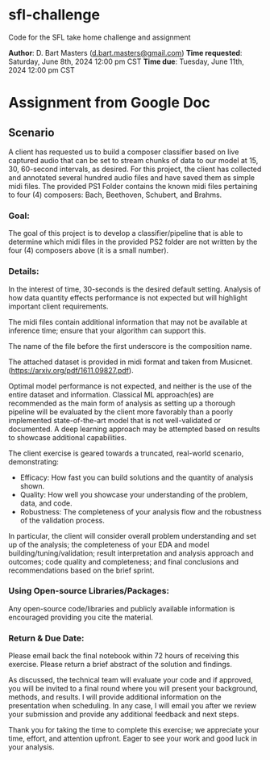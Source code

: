 # sfl-challenge
Code for the SFL take home challenge and assignment

**Author**: D. Bart Masters (d.bart.masters@gmail.com)
**Time requested**: Saturday, June 8th, 2024 12:00 pm CST
**Time due**: Tuesday, June 11th, 2024 12:00 pm CST


# Assignment from Google Doc
## Scenario
A client has requested us to build a composer classifier based on live captured audio that can be set to stream chunks of data to our model at 15, 30, 60-second intervals, as desired. For this project, the client has collected and annotated several hundred audio files and have saved them as simple midi files. The provided PS1 Folder contains the known midi files pertaining to four (4) composers: Bach, Beethoven, Schubert, and Brahms.  
 
### Goal:  
The goal of this project is to develop a classifier/pipeline that is able to determine which midi files in the provided PS2 folder are not written by the four (4) composers above (it is a small number).  
 
### Details:  
In the interest of time, 30-seconds is the desired default setting. Analysis of how data quantity effects performance is not expected but will highlight important client requirements.  
  
The midi files contain additional information that may not be available at inference time; ensure that your algorithm can support this. 
 
The name of the file before the first underscore is the composition name. 
 
The attached dataset is provided in midi format and taken from Musicnet. 
(https://arxiv.org/pdf/1611.09827.pdf).   
 
Optimal model performance is not expected, and neither is the use of the entire dataset and information. Classical ML approach(es) are recommended as the main form of analysis as setting up a thorough pipeline will be evaluated by the client more favorably than a poorly implemented state-of-the-art model that is not well-validated or documented. A deep learning approach may be attempted based on results to showcase additional capabilities. 


The client exercise is geared towards a truncated, real-world scenario, demonstrating: 
- Efficacy: How fast you can build solutions and the quantity of analysis shown. 
- Quality: How well you showcase your understanding of the problem, data, and code.
- Robustness: The completeness of your analysis flow and the robustness of the validation process.  
 
In particular, the client will consider overall problem understanding and set up of the analysis; the completeness of your EDA and model building/tuning/validation; result interpretation and analysis approach and outcomes; code quality and completeness; and final conclusions and recommendations based on the brief sprint.  




### Using Open-source Libraries/Packages: 
Any open-source code/libraries and publicly available information is encouraged providing you cite the material. 
 
### Return & Due Date: 
Please email back the final notebook within 72 hours of receiving this exercise. Please return a brief abstract of the solution and findings.  
 
As discussed, the technical team will evaluate your code and if approved, you will be invited to a final round where you will present your background, methods, and results. I will provide additional information on the presentation when scheduling. In any case, I will email you after we review your submission and provide any additional feedback and next steps.  
 
Thank you for taking the time to complete this exercise; we appreciate your time, effort, and attention upfront. Eager to see your work and good luck in your analysis.
